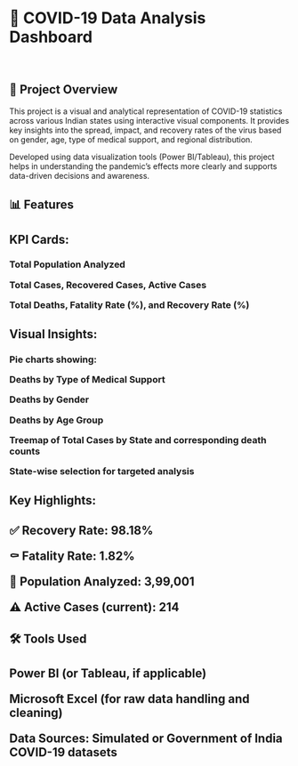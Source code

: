 <h1>
🧮 COVID-19 Data Analysis Dashboard
</h1>
<br>
<h2>
📌 Project Overview
  </h2>
  <p>
This project is a visual and analytical representation of COVID-19 statistics across various Indian states using interactive visual components. It provides key insights into the spread, impact, and recovery rates of the virus based on gender, age, type of medical support, and regional distribution.
</p>

Developed using data visualization tools (Power BI/Tableau), this project helps in understanding the pandemic’s effects more clearly and supports data-driven decisions and awareness.
<h2>
📊 Features
  </h2>
  <h2>
KPI Cards:
</h2>
<h3>
Total Population Analyzed


Total Cases, Recovered Cases, Active Cases

Total Deaths, Fatality Rate (%), and Recovery Rate (%)
</h3>
<h2>
Visual Insights:
</h2>

<h3>
Pie charts showing:

Deaths by Type of Medical Support

Deaths by Gender

Deaths by Age Group

Treemap of Total Cases by State and corresponding death counts

State-wise selection for targeted analysis
</h3>

<h2>
Key Highlights:
</h2>

<h2>
✅ Recovery Rate: 98.18%

⚰️ Fatality Rate: 1.82%

👥 Population Analyzed: 3,99,001

⚠️ Active Cases (current): 214
</h2>

<h2>
🛠 Tools Used
  </h2>
  <h2>
Power BI (or Tableau, if applicable)

Microsoft Excel (for raw data handling and cleaning)

Data Sources: Simulated or Government of India COVID-19 datasets
</h2>
